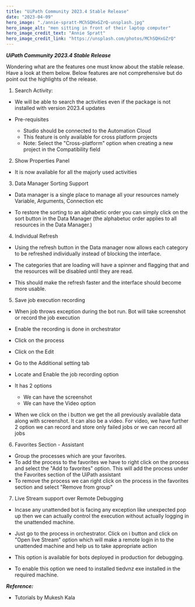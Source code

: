 ```yaml
---
title: "UiPath Community 2023.4 Stable Release"
date: "2023-04-09"
hero_image: "./annie-spratt-MChSQHxGZrQ-unsplash.jpg"
hero_image_alt: "men sitting in front of their laptop computer"
hero_image_credit_text: "Annie Spratt"
hero_image_credit_link: "https://unsplash.com/photos/MChSQHxGZrQ"
---
```


**_UiPath Community 2023.4 Stable Release_**

Wondering what are the features one must know about the stable release. Have a look at them below. Below features are not comprehensive but do point out the highlights of the release.

1. Search Activity:

- We will be able to search the activities even if the package is not installed with version 2023.4 updates

- Pre-requisites
  - Studio should be connected to the Automation Cloud
  - This feature is only available for cross platform projects
  - Note: Select the "Cross-platform" option when creating a new project in the Compatibility field

2. Show Properties Panel

- It is now available for all the majorly used activities

3. Data Manager Sorting Support

- Data manager is a single place to manage all your resources namely Variable, Arguments, Connection etc

- To restore the sorting to an alphabetic order you can simply click on the sort button in the Data Manager (the alphabetuc order applies to all resources in the Data Manager.)

4. Individual Refresh

- Using the refresh button in the Data manager now allows each category to be refreshed individually instead of blocking the interface.

- The categories that are loading will have a spinner and flagging that and the resources will be disabled until they are read.

- This should make the refresh faster and the interface should become more usable.

5. Save job execution recording

- When job throws exception during the bot run. Bot will take screenshot or record the job execution

- Enable the recording is done in orchestrator

- Click on the process
- Click on the Edit
- Go to the Additional setting tab
- Locate and Enable the job recording option
- It has 2 options

  - We can have the screenshot
  - We can have the Video option

- When we click on the i button we get the all previously available data along with screenshot. It can also be a video. For video, we have further 2 option we can record and store only failed jobs or we can record all jobs

6. Favorites Section - Assistant

- Group the processes which are your favorites.
- To add the process to the favorites we have to right click on the process and select the "Add to favorites" option. This will add the process under the Favorites section of the UiPath assistant
- To remove the process we can right click on the process in the favorites section and select "Remove from group"

7. Live Stream support over Remote Debugging

- Incase any unattended bot is facing any exception like unexpected pop up then we can actually control the execution without actually logging in the unattended machine.

- Just go to the process in orchestrator. Click on i button and click on "Open live Stream" option which will make a remote login in to the unattended machine and help us to take appropriate action

- This option is available for bots deployed in production for debugging.

- To enable this option we need to installed tiedvnz exe installed in the required machine.

**_Reference:_**

- Tutorials by Mukesh Kala
